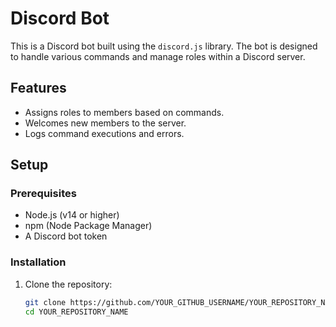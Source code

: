 # Discord Bot

This is a Discord bot built using the `discord.js` library. The bot is designed to handle various commands and manage roles within a Discord server.

## Features

- Assigns roles to members based on commands.
- Welcomes new members to the server.
- Logs command executions and errors.

## Setup

### Prerequisites

- Node.js (v14 or higher)
- npm (Node Package Manager)
- A Discord bot token

### Installation

1. Clone the repository:

   ```sh
   git clone https://github.com/YOUR_GITHUB_USERNAME/YOUR_REPOSITORY_NAME.git
   cd YOUR_REPOSITORY_NAME